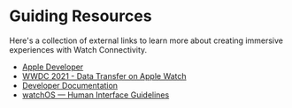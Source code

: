 # Guiding Resources
Here's a collection of external links to learn more about creating immersive experiences with Watch Connectivity.

- [Apple Developer](http://developer.apple.com/watchos)
- [WWDC 2021 - Data Transfer on Apple Watch](https://developer.apple.com/videos/play/wwdc2021/10003/?time=893)
- [Developer Documentation](https://developer.apple.com/documentation/watch-connectivity)
- [watchOS — Human Interface Guidelines](https://developer.apple.com/design/human-interface-guidelines/designing-for-watchos)
